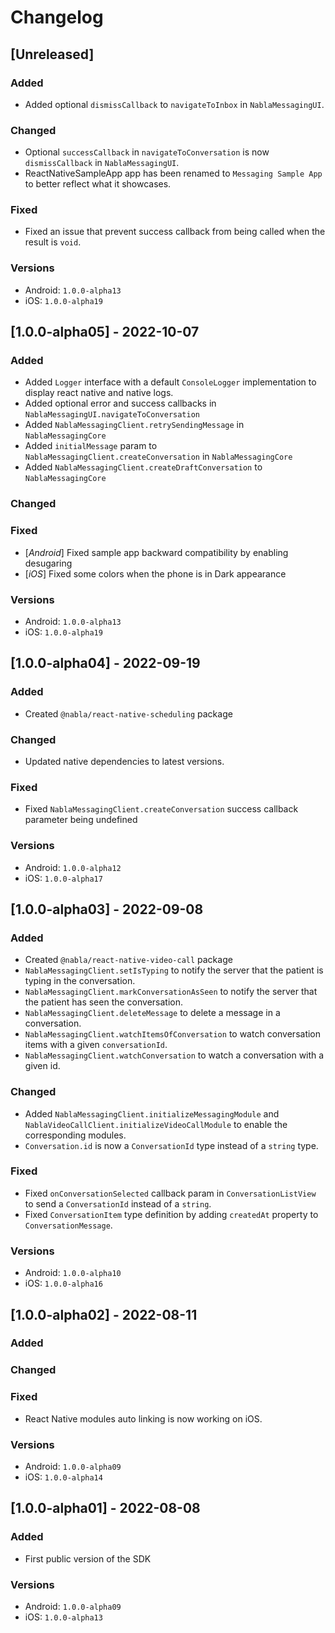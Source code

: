 # Changelog

## [Unreleased]

### Added

- Added optional `dismissCallback` to `navigateToInbox` in `NablaMessagingUI`.

### Changed

- Optional `successCallback` in `navigateToConversation` is now `dismissCallback` in `NablaMessagingUI`.
- ReactNativeSampleApp app has been renamed to `Messaging Sample App` to better reflect what it showcases.

### Fixed

- Fixed an issue that prevent success callback from being called when the result is `void`.

### Versions

- Android: `1.0.0-alpha13`
- iOS: `1.0.0-alpha19`

## [1.0.0-alpha05] - 2022-10-07

### Added

- Added `Logger` interface with a default `ConsoleLogger` implementation to display react native and native logs.
- Added optional error and success callbacks in `NablaMessagingUI.navigateToConversation`
- Added `NablaMessagingClient.retrySendingMessage` in `NablaMessagingCore`
- Added `initialMessage` param to `NablaMessagingClient.createConversation` in `NablaMessagingCore`
- Added `NablaMessagingClient.createDraftConversation` to `NablaMessagingCore`

### Changed

### Fixed

- [_Android_] Fixed sample app backward compatibility by enabling desugaring
- [_iOS_] Fixed some colors when the phone is in Dark appearance

### Versions

- Android: `1.0.0-alpha13`
- iOS: `1.0.0-alpha19`

## [1.0.0-alpha04] - 2022-09-19

### Added

- Created `@nabla/react-native-scheduling` package

### Changed

- Updated native dependencies to latest versions.

### Fixed

- Fixed `NablaMessagingClient.createConversation` success callback parameter being undefined 

### Versions

- Android: `1.0.0-alpha12`
- iOS: `1.0.0-alpha17`

## [1.0.0-alpha03] - 2022-09-08

### Added

- Created `@nabla/react-native-video-call` package
- `NablaMessagingClient.setIsTyping` to notify the server that the patient is typing in the conversation.
- `NablaMessagingClient.markConversationAsSeen` to notify the server that the patient has seen the conversation.
- `NablaMessagingClient.deleteMessage` to delete a message in a conversation.
- `NablaMessagingClient.watchItemsOfConversation` to watch conversation items with a given `conversationId`.
- `NablaMessagingClient.watchConversation` to watch a conversation with a given id.

### Changed

- Added `NablaMessagingClient.initializeMessagingModule` and `NablaVideoCallClient.initializeVideoCallModule` to enable the corresponding modules.
- `Conversation.id` is now a `ConversationId` type instead of a `string` type. 

### Fixed

- Fixed `onConversationSelected` callback param in `ConversationListView` to send a `ConversationId` instead of a `string`.
- Fixed `ConversationItem` type definition by adding `createdAt` property to `ConversationMessage`.

### Versions

- Android: `1.0.0-alpha10`
- iOS: `1.0.0-alpha16`

## [1.0.0-alpha02] - 2022-08-11

### Added

### Changed

### Fixed

- React Native modules auto linking is now working on iOS.   

### Versions

- Android: `1.0.0-alpha09`
- iOS: `1.0.0-alpha14`

## [1.0.0-alpha01] - 2022-08-08

### Added

- First public version of the SDK

### Versions
 
- Android: `1.0.0-alpha09`
- iOS: `1.0.0-alpha13`
